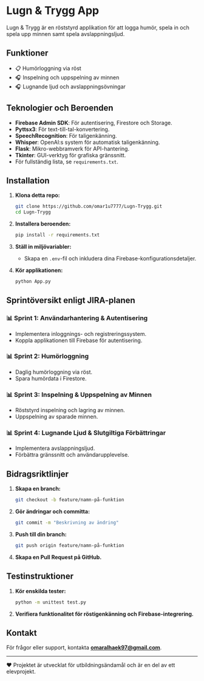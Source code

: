 # Lugn & Trygg App

Lugn & Trygg är en röststyrd applikation för att logga humör, spela in och spela upp minnen samt spela avslappningsljud.

## Funktioner
- 📋 Humörloggning via röst
- 🎧 Inspelning och uppspelning av minnen
- 🎧 Lugnande ljud och avslappningsövningar

## Teknologier och Beroenden
- **Firebase Admin SDK**: För autentisering, Firestore och Storage.
- **Pyttsx3**: För text-till-tal-konvertering.
- **SpeechRecognition**: För taligenkänning.
- **Whisper**: OpenAI:s system för automatisk taligenkänning.
- **Flask**: Mikro-webbramverk för API-hantering.
- **Tkinter**: GUI-verktyg för grafiska gränssnitt.
- För fullständig lista, se `requirements.txt`.

## Installation
1. **Klona detta repo:**
   ```bash
   git clone https://github.com/omar1u7777/Lugn-Trygg.git
   cd Lugn-Trygg
   ```

2. **Installera beroenden:**
   ```bash
   pip install -r requirements.txt
   ```

3. **Ställ in miljövariabler:**
   - Skapa en `.env`-fil och inkludera dina Firebase-konfigurationsdetaljer.

4. **Kör applikationen:**
   ```bash
   python App.py
   ```

## Sprintöversikt enligt JIRA-planen

### 📊 **Sprint 1: Användarhantering & Autentisering**
- Implementera inloggnings- och registreringssystem.
- Koppla applikationen till Firebase för autentisering.

### 📊 **Sprint 2: Humörloggning**
- Daglig humörloggning via röst.
- Spara humördata i Firestore.

### 📊 **Sprint 3: Inspelning & Uppspelning av Minnen**
- Röststyrd inspelning och lagring av minnen.
- Uppspelning av sparade minnen.

### 📊 **Sprint 4: Lugnande Ljud & Slutgiltiga Förbättringar**
- Implementera avslappningsljud.
- Förbättra gränssnitt och användarupplevelse.

## Bidragsriktlinjer
1. **Skapa en branch:**
   ```bash
   git checkout -b feature/namn-på-funktion
   ```
2. **Gör ändringar och committa:**
   ```bash
   git commit -m "Beskrivning av ändring"
   ```
3. **Push till din branch:**
   ```bash
   git push origin feature/namn-på-funktion
   ```
4. **Skapa en Pull Request på GitHub.**

## Testinstruktioner
1. **Kör enskilda tester:**
   ```bash
   python -m unittest test.py
   ```
2. **Verifiera funktionalitet för röstigenkänning och Firebase-integrering.**

## Kontakt
För frågor eller support, kontakta **omaralhaek97@gmail.com**.

---
❤️ Projektet är utvecklat för utbildningsändamål och är en del av ett elevprojekt.
